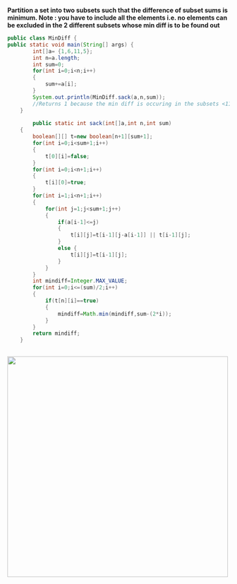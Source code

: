 **Partition a set into two subsets such that the difference of subset sums is minimum.
Note : you have to include all the elements i.e. no elements can be excluded in the 2 different subsets whose min diff is to be found out**
```java
public class MinDiff {
public static void main(String[] args) {
		int[]a= {1,6,11,5};
		int n=a.length;
		int sum=0;
		for(int i=0;i<n;i++)
		{
			sum+=a[i];
		}
		System.out.println(MinDiff.sack(a,n,sum));
		//Returns 1 because the min diff is occuring in the subsets <11,1> and <6,5>
    }
    
    	public static int sack(int[]a,int n,int sum)
	{
		boolean[][] t=new boolean[n+1][sum+1];
		for(int i=0;i<sum+1;i++)
		{
			t[0][i]=false;
		}
		for(int i=0;i<n+1;i++)
		{
			t[i][0]=true;
		}
		for(int i=1;i<n+1;i++)
		{
			for(int j=1;j<sum+1;j++)
			{
				if(a[i-1]<=j)
				{
					t[i][j]=t[i-1][j-a[i-1]] || t[i-1][j];
				}
				else {
					t[i][j]=t[i-1][j];
				}
			}
		}
		int mindiff=Integer.MAX_VALUE;
		for(int i=0;i<=(sum)/2;i++)
		{
			if(t[n][i]==true)
			{
				mindiff=Math.min(mindiff,sum-(2*i));
			}
		}
		return mindiff;
	}
    
```
<img src="https://github.com/Its-Ankush/DynamicProgrammingBasics/blob/master/images/min_subset_sum01.jpeg" width="500">



